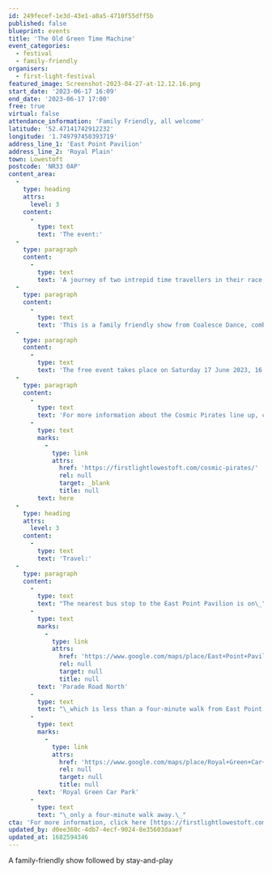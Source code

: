 ```yaml
---
id: 249fecef-1e3d-43e1-a8a5-4710f55dff5b
published: false
blueprint: events
title: 'The Old Green Time Machine'
event_categories:
  - festival
  - family-friendly
organisers:
  - first-light-festival
featured_image: Screenshot-2023-04-27-at-12.12.16.png
start_date: '2023-06-17 16:09'
end_date: '2023-06-17 17:00'
free: true
virtual: false
attendance_information: 'Family Friendly, all welcome'
latitude: '52.47141742912232'
longitude: '1.749797450393719'
address_line_1: 'East Point Pavilion'
address_line_2: 'Royal Plain'
town: Lowestoft
postcode: 'NR33 0AP'
content_area:
  -
    type: heading
    attrs:
      level: 3
    content:
      -
        type: text
        text: 'The event:'
  -
    type: paragraph
    content:
      -
        type: text
        text: 'A journey of two intrepid time travellers in their race to save the world from plastic and destruction. It’s a shame their time machine has seen better days!'
  -
    type: paragraph
    content:
      -
        type: text
        text: 'This is a family friendly show from Coalesce Dance, combing dance, music, poetry and fun followed by a ‘stay and play’ after the show. The event is presented by Suffolk Libraries at First Light Festival.'
  -
    type: paragraph
    content:
      -
        type: text
        text: 'The free event takes place on Saturday 17 June 2023, 16:00 - 17:00 at the Cosmic Pirates Teepee.'
  -
    type: paragraph
    content:
      -
        type: text
        text: 'For more information about the Cosmic Pirates line up, click '
      -
        type: text
        marks:
          -
            type: link
            attrs:
              href: 'https://firstlightlowestoft.com/cosmic-pirates/'
              rel: null
              target: _blank
              title: null
        text: here
  -
    type: heading
    attrs:
      level: 3
    content:
      -
        type: text
        text: 'Travel:'
  -
    type: paragraph
    content:
      -
        type: text
        text: "The nearest bus stop to the East Point Pavilion is on\_"
      -
        type: text
        marks:
          -
            type: link
            attrs:
              href: 'https://www.google.com/maps/place/East+Point+Pavilion/@52.4715229,1.7490572,20.58z/data=!4m6!3m5!1s0x47da1a5ea4943559:0x6ac07ef50efb6b11!8m2!3d52.471546!4d1.748926!16s%2Fg%2F1tgdbpgb'
              rel: null
              target: null
              title: null
        text: 'Parade Road North'
      -
        type: text
        text: "\_which is less than a four-minute walk from East Point Pavilion. There is a selection of buses which connect the East Point Pavilion to the town centre for example, No X2, X22 and 109. The closest parking is\_"
      -
        type: text
        marks:
          -
            type: link
            attrs:
              href: 'https://www.google.com/maps/place/Royal+Green+Car+Park/@52.4712967,1.7484593,17.62z/data=!4m6!3m5!1s0x47da1bab6caafbd3:0x4fef3e212e405f96!8m2!3d52.4704793!4d1.7484063!16s%2Fg%2F11frp96syg'
              rel: null
              target: null
              title: null
        text: 'Royal Green Car Park'
      -
        type: text
        text: "\_only a four-minute walk away.\_"
cta: 'For more information, click here [https://firstlightlowestoft.com/events-2023/old-green-time-machine/ ](http:/https://firstlightlowestoft.com/events-2023/old-green-time-machine//)'
updated_by: d0ee360c-4db7-4ecf-9024-8e35603daaef
updated_at: 1682594346
---
```

A family-friendly show followed by stay-and-play